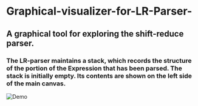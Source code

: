 # Graphical-visualizer-for-LR-Parser-

## A graphical tool for exploring the shift-reduce parser.

### The LR-parser maintains a stack, which records the structure of the portion of the Expression that has been parsed.  The stack is initially empty.  Its contents are shown on the left side of the main canvas.

![Demo](https://github.com/wrat/Graphical-visualizer-for-LR-Parser/Demo.png)
